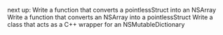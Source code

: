 next up:
Write a function that converts a pointlessStruct into an NSArray
Write a function that converts an NSArray into a pointlessStruct
Write a class that acts as a C++ wrapper for an NSMutableDictionary
